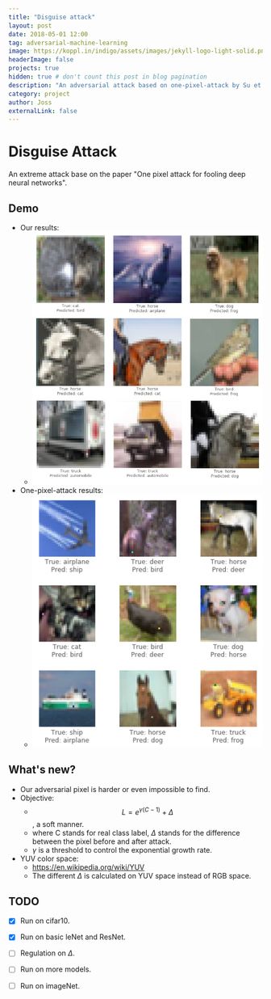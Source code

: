 ```yaml
---
title: "Disguise attack"
layout: post
date: 2018-05-01 12:00
tag: adversarial-machine-learning
image: https://koppl.in/indigo/assets/images/jekyll-logo-light-solid.png
headerImage: false
projects: true
hidden: true # don't count this post in blog pagination
description: "An adversarial attack based on one-pixel-attack by Su et al. (2017)."
category: project
author: Joss
externalLink: false
---
```

# Disguise Attack
An extreme attack base on the paper "One pixel attack for fooling deep neural networks".

## Demo
- Our results:
    - <img src="https://github.com/Jossome/one-pixel-attack-keras/blob/master/images/1.png" width="500" height="500">
- One-pixel-attack results:
    - <img src="https://github.com/Jossome/one-pixel-attack-keras/blob/master/images/one_pixel.png" width="500" height="500">

## What's new?
- Our adversarial pixel is harder or even impossible to find.
- Objective:
    - $$ L = e^{\gamma(C-1)} + \Delta $$, a soft manner.
    - where C stands for real class label, $\Delta$ stands for the difference between the pixel before and after attack.
    - $\gamma$ is a threshold to control the exponential growth rate.
- YUV color space:
    - https://en.wikipedia.org/wiki/YUV
    - The different $\Delta$ is calculated on YUV space instead of RGB space.

## TODO
- [x] Run on cifar10.
- [x] Run on basic leNet and ResNet.
- [ ] Regulation on $\Delta$.
- [ ] Run on more models.
- [ ] Run on imageNet.

